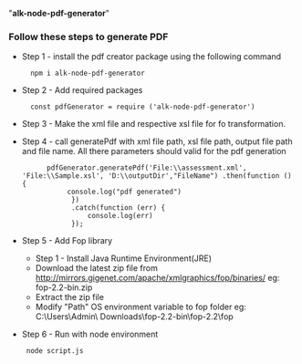 "**alk-node-pdf-generator**" 

### Follow these steps to generate PDF

* Step 1 - install the pdf creator package using the following command


        npm i alk-node-pdf-generator
    
* Step 2 - Add required packages


        const pdfGenerator = require ('alk-node-pdf-generator')

        
* Step 3 - Make the xml file and respective xsl file for fo transformation.        
* Step 4 - call generatePdf with xml file path, xsl file path, output file path and file name. All there parameters should valid for the pdf generation

      
            pdfGenerator.generatePdf('File:\\assessment.xml', 'File:\\Sample.xsl', 'D:\\outputDir',"FileName") .then(function () {
                 console.log("pdf generated")
                  })
                  .catch(function (err) {
                      console.log(err)
                  });
* Step 5 - Add Fop library
    * Step 1 - Install Java Runtime Environment(JRE)
    * Download the latest zip file from http://mirrors.gigenet.com/apache/xmlgraphics/fop/binaries/ eg: fop-2.2-bin.zip 
    * Extract the zip file 
    * Modify "Path" OS environment variable to  fop folder eg: C:\Users\Admin\ Downloads\fop-2.2-bin\fop-2.2\fop 
    
* Step 6 - Run with node environment

       node script.js
        

